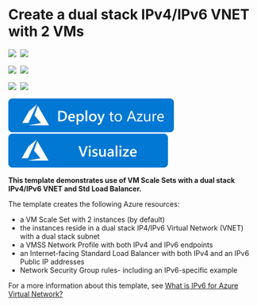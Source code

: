 # Create a dual stack IPv4/IPv6 VNET with 2 VMs

<IMG SRC="https://azurequickstartsservice.blob.core.windows.net/badges/ipv6-in-vnet-vmss/PublicLastTestDate.svg" />&nbsp;
<IMG SRC="https://azurequickstartsservice.blob.core.windows.net/badges/ipv6-in-vnet-vmss/PublicDeployment.svg" />&nbsp;

<IMG SRC="https://azurequickstartsservice.blob.core.windows.net/badges/ipv6-in-vnet-vmss/FairfaxLastTestDate.svg" />&nbsp;
<IMG SRC="https://azurequickstartsservice.blob.core.windows.net/badges/ipv6-in-vnet-vmss/FairfaxDeployment.svg" />&nbsp;

<IMG SRC="https://azurequickstartsservice.blob.core.windows.net/badges/ipv6-in-vnet-vmss/BestPracticeResult.svg" />&nbsp;
<IMG SRC="https://azurequickstartsservice.blob.core.windows.net/badges/ipv6-in-vnet-vmss/CredScanResult.svg" />&nbsp;

<a href="https://portal.azure.com/#create/Microsoft.Template/uri/https%3A%2F%2Fraw.githubusercontent.com%2FAzure%2Fazure-quickstart-templates%2Fmaster%2Fipv6-in-vnet-vmss%2Fazuredeploy.json" target="_blank">
<img src="https://raw.githubusercontent.com/Azure/azure-quickstart-templates/master/1-CONTRIBUTION-GUIDE/images/deploytoazure.svg?sanitize=true"/>
</a>
<a href="http://armviz.io/#/?load=https%3A%2F%2Fraw.githubusercontent.com%2FAzure%2Fazure-quickstart-templates%2Fmaster%2Fipv6-in-vnet-vmss%2Fazuredeploy.json" target="_blank">
<img src="https://raw.githubusercontent.com/Azure/azure-quickstart-templates/master/1-CONTRIBUTION-GUIDE/images/visualizebutton.svg?sanitize=true"/>
</a>

**This template demonstrates use of VM Scale Sets with a dual stack IPv4/IPv6 VNET and Std Load Balancer.**

The template creates the following Azure resources:

- a VM Scale Set with 2 instances (by default)
- the instances reside in a dual stack IP4/IPv6 Virtual Network (VNET) with a dual stack subnet
- a VMSS Network Profile with both IPv4 and IPv6 endpoints
- an Internet-facing Standard Load Balancer with both IPv4 and an IPv6 Public IP addresses
- Network Security Group rules- including an IPv6-specific example

For a more information about this template, see [What is IPv6 for Azure Virtual Network?](https://docs.microsoft.com/en-us/azure/virtual-network/ipv6-overview/)


